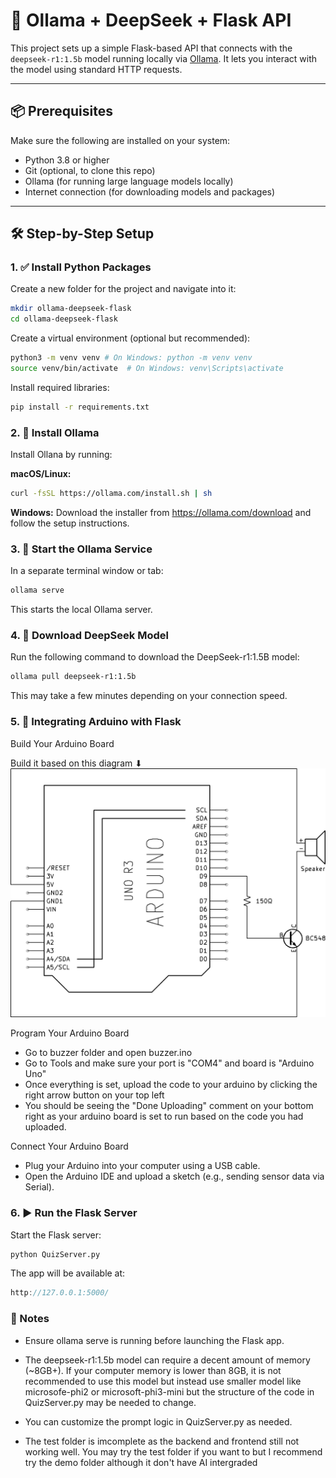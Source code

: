 # 🧠 Ollama + DeepSeek + Flask API

This project sets up a simple Flask-based API that connects with the `deepseek-r1:1.5b` model running locally via [Ollama](https://ollama.com/). It lets you interact with the model using standard HTTP requests.

---

## 📦 Prerequisites

Make sure the following are installed on your system:

- Python 3.8 or higher
- Git (optional, to clone this repo)
- Ollama (for running large language models locally)
- Internet connection (for downloading models and packages)

---

## 🛠️ Step-by-Step Setup

### 1. ✅ Install Python Packages

Create a new folder for the project and navigate into it:

```bash
mkdir ollama-deepseek-flask
cd ollama-deepseek-flask
```

Create a virtual environment (optional but recommended):

```bash
python3 -m venv venv # On Windows: python -m venv venv
source venv/bin/activate  # On Windows: venv\Scripts\activate
```

Install required libraries:

```bash
pip install -r requirements.txt
```

### 2. 🧰 Install Ollama

Install Ollana by running:

**macOS/Linux:**
```bash
curl -fsSL https://ollama.com/install.sh | sh
```

**Windows:**
Download the installer from https://ollama.com/download and follow the setup instructions.

### 3. 🚀 Start the Ollama Service
In a separate terminal window or tab:

```bash
ollama serve
```
This starts the local Ollama server.

### 4. 🧠 Download DeepSeek Model
Run the following command to download the DeepSeek-r1:1.5B model:

```bash
ollama pull deepseek-r1:1.5b
```
This may take a few minutes depending on your connection speed.

### 5. 🔌 Integrating Arduino with Flask
Build Your Arduino Board

Build it based on this diagram ⬇
![Arduino Diagram](diagram.png)

Program Your Arduino Board

- Go to buzzer folder and open buzzer.ino
- Go to Tools and make sure your port is "COM4" and board is "Arduino Uno"
- Once everything is set, upload the code to your arduino by clicking the right arrow button on your top left 
- You should be seeing the "Done Uploading" comment on your bottom right as your arduino board is set to run based on the code you had uploaded.

Connect Your Arduino Board

- Plug your Arduino into your computer using a USB cable.
- Open the Arduino IDE and upload a sketch (e.g., sending sensor data via Serial).

### 6. ▶️ Run the Flask Server
Start the Flask server:

```bash
python QuizServer.py
```

The app will be available at:

```cpp
http://127.0.0.1:5000/
```

### 🧠 Notes
- Ensure ollama serve is running before launching the Flask app.

- The deepseek-r1:1.5b model can require a decent amount of memory (~8GB+). If your computer memory is lower than 8GB, it is not recommended to use this model but instead use smaller model like microsofe-phi2 or microsoft-phi3-mini but the structure of the code in QuizServer.py may be needed to change.

- You can customize the prompt logic in QuizServer.py as needed.

- The test folder is imcomplete as the backend and frontend still not working well. You may try the test folder if you want to but I recommend try the demo folder although it don't have AI intergraded 
